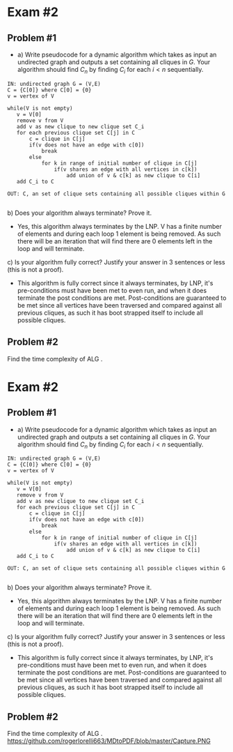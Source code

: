 
# Exam #2

## Problem #1
* a) Write pseudocode for a dynamic algorithm which takes as input an undirected graph and outputs a set containing all cliques in $G$. Your algorithm should find $C_n$ by finding $C_i$ for each $i < n$ sequentially. 
```
IN: undirected graph G = (V,E)
C = {C[0]} where C[0] = {0}  
v = vertex of V

while(V is not empty)
   v = V[0]
   remove v from V
   add v as new clique to new clique set C_i
   for each previous clique set C[j] in C
	   c = clique in C[j]
	   if(v does not have an edge with c[0])
	       break
       else
	       for k in range of initial number of clique in C[j]
		       if(v shares an edge with all vertices in c[k])
				   add union of v & c[k] as new clique to C[i] 
   add C_i to C

OUT: C, an set of clique sets containing all possible cliques within G      
             
```
 b) Does your algorithm always terminate? Prove it.
*  Yes, this algorithm always terminates by the LNP. V has a finite number of elements and during each loop 1 element is being removed. As such there will be an iteration that will find there are 0 elements left in the loop and will terminate.

c) Is your algorithm fully correct? Justify your answer in 3 sentences or less (this is not a proof).
 * This algorithm is fully correct since it always terminates, by LNP, it's pre-conditions must have been met to even run, and when it does terminate the post conditions are met. Post-conditions are guaranteed to be met since all vertices have been traversed and compared against all previous cliques, as such it has boot strapped itself to include all possible cliques.  

## Problem #2
Find the time complexity of ALG .


# Exam #2

## Problem #1
* a) Write pseudocode for a dynamic algorithm which takes as input an undirected graph and outputs a set containing all cliques in $G$. Your algorithm should find $C_n$ by finding $C_i$ for each $i < n$ sequentially. 
```
IN: undirected graph G = (V,E)
C = {C[0]} where C[0] = {0}  
v = vertex of V

while(V is not empty)
   v = V[0]
   remove v from V
   add v as new clique to new clique set C_i
   for each previous clique set C[j] in C
	   c = clique in C[j]
	   if(v does not have an edge with c[0])
	       break
       else
	       for k in range of initial number of clique in C[j]
		       if(v shares an edge with all vertices in c[k])
				   add union of v & c[k] as new clique to C[i] 
   add C_i to C

OUT: C, an set of clique sets containing all possible cliques within G      
             
```
 b) Does your algorithm always terminate? Prove it.
*  Yes, this algorithm always terminates by the LNP. V has a finite number of elements and during each loop 1 element is being removed. As such there will be an iteration that will find there are 0 elements left in the loop and will terminate.

c) Is your algorithm fully correct? Justify your answer in 3 sentences or less (this is not a proof).
 * This algorithm is fully correct since it always terminates, by LNP, it's pre-conditions must have been met to even run, and when it does terminate the post conditions are met. Post-conditions are guaranteed to be met since all vertices have been traversed and compared against all previous cliques, as such it has boot strapped itself to include all possible cliques.  

## Problem #2
Find the time complexity of ALG .
https://github.com/rogerlorelli663/MDtoPDF/blob/master/Capture.PNG
